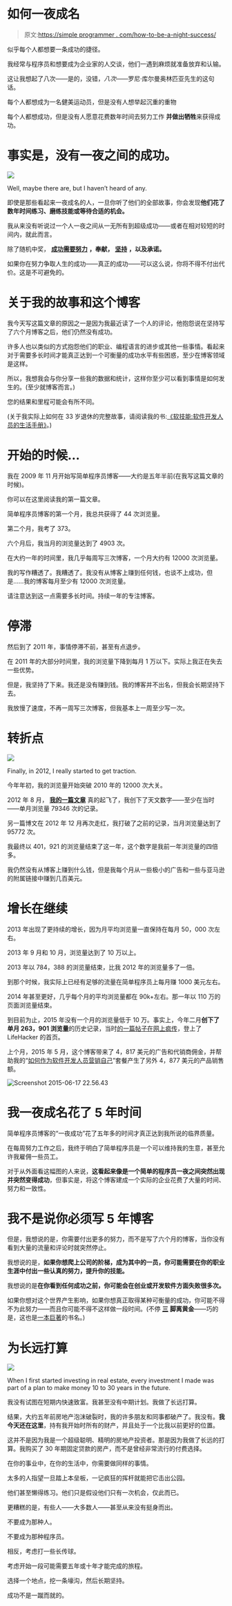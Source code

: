 # 如何一夜成名

> 原文:[https://simple programmer . com/how-to-be-a-night-success/](https://simpleprogrammer.com/how-to-become-an-overnight-success/)

似乎每个人都想要一条成功的捷径。

我经常与程序员和想要成为企业家的人交谈，他们一遇到麻烦就准备放弃和认输。

这让我想起了八次——是的，没错，*八次*——罗尼·库尔曼奥林匹亚先生的这句话。

每个人都想成为一名健美运动员，但是没有人想举起沉重的重物

每个人都想成功，但是没有人愿意花费数年时间去努力工作 **并做出牺牲**来获得成功。

# 事实是，没有一夜之间的成功。

![](img/a161867ee09e9457de769885a4f608a0.png)

Well, maybe there are, but I haven’t heard of any.

即使是那些看起来一夜成名的人，一旦你听了他们的全部故事，你会发现**他们花了数年时间练习、磨练技能或等待合适的机会。**

我从来没有听说过一个人一夜之间从一无所有到超级成功——或者在相对较短的时间内，就此而言。

除了随机中奖， [**成功需要努力**](https://simpleprogrammer.com/2013/04/07/bad-advice-stop-working-so-hard/) **，奉献，** [**坚持**](https://www.youtube.com/playlist?list=PLjwWT1Xy3c4XbSdU-lIsCEANyIhmQ3OtV) **，以及承诺。**

如果你在努力争取人生的成功——真正的成功——可以这么说，你将不得不付出代价。这是不可避免的。

# 关于我的故事和这个博客

我今天写这篇文章的原因之一是因为我最近读了一个人的评论，他抱怨说在坚持写了六个月博客之后，他们仍然没有成功。

许多人也以类似的方式抱怨他们的职业、编程语言的进步或其他一些事情。看起来对于需要多长时间才能真正达到一个可衡量的成功水平有些困惑，至少在博客领域是这样。

所以，我想我会与你分享一些我的数据和统计，这样你至少可以看到事情是如何发生的。(至少就博客而言。)

您的结果和里程可能会有所不同。

(关于我实际上如何在 33 岁退休的完整故事，请阅读我的书:[《软技能:软件开发人员的生活手册》](https://simpleprogrammer.com/softskills)。)

# 开始的时候…

我在 2009 年 11 月开始写简单程序员博客——大约是五年半前(在我写这篇文章的时候)。

你可以在这里阅读我的第一篇文章。

简单程序员博客的第一个月，我总共获得了 44 次浏览量。

第二个月，我考了 373。

六个月后，我当月的浏览量达到了 4903 次。

在大约一年的时间里，我几乎每周写三次博客，一个月大约有 12000 次浏览量。

我的写作糟透了。我糟透了。我没有从博客上赚到任何钱，也谈不上成功，但是……我的博客每月至少有 12000 次浏览量。

请注意达到这一点需要多长时间。持续一年的专注博客。

# 停滞

然后到了 2011 年，事情停滞不前，甚至有点退步。

在 2011 年的大部分时间里，我的浏览量下降到每月 1 万以下。实际上我正在失去一些优势。

但是，我坚持了下来。我还是没有赚到钱。我的博客并不出名，但我会长期坚持下去。

我放慢了速度，不再一周写三次博客，但我基本上一周至少写一次。

# 转折点

![](img/32fc9e8b31ee8a732022fa640b1e506b.png)

Finally, in 2012, I really started to get traction.

今年年初，我的浏览量开始突破 2010 年的 12000 次大关。

2012 年 8 月， [**我的一篇文章**](https://simpleprogrammer.com/2012/08/12/the-myth-of-the-super-programmer/) 真的起飞了，我创下了天文数字——至少在当时——单月浏览量 79346 次的记录。

另一篇博文在 2012 年 12 月再次走红，我打破了之前的记录，当月浏览量达到了 95772 次。

我最终以 401，921 的浏览量结束了这一年，这个数字是我前一年浏览量的四倍多。

我仍然没有从博客上赚到什么钱，但是我每个月从一些极小的广告和一些与亚马逊的附属链接中赚到几百美元。

# 增长在继续

2013 年出现了更持续的增长，因为月平均浏览量一直保持在每月 50，000 次左右。

2013 年 9 月和 10 月，浏览量达到了 10 万以上。

2013 年以 784，388 的浏览量结束，比我 2012 年的浏览量多了一倍。

到那个时候，我实际上已经有足够的流量在简单程序员上每月赚 1000 美元左右。

2014 年甚至更好，几乎每个月的平均浏览量都在 90k+左右。那一年以 110 万的页面浏览量结束。

到目前为止，2015 年没有一个月的浏览量低于 10 万。事实上，今年二月**创下了单月 263，901 浏览量**的历史记录，当时[的一篇帖子在网上疯传](https://simpleprogrammer.com/2015/02/16/joel-test-programmers-simple-programmer-test/)，登上了 LifeHacker 的首页。

上个月，2015 年 5 月，这个博客带来了 4，817 美元的广告和代销商佣金，并帮助我的“[如何作为软件开发人员营销自己](http://devcareerboost.com)”套餐产生了另外 4，877 美元的产品销售额。

![Screenshot 2015-06-17 22.56.43](img/ccd31a1d15756d08d39e000a9fac6dcd.png)

# 我一夜成名花了 5 年时间

简单程序员博客的“一夜成功”花了五年多的时间才真正达到我所说的临界质量。

在每周努力工作之后，我终于明白了简单程序员是一个可以维持我的生意，甚至允许我雇佣一些员工。

对于从外面看这幅图的人来说，**这看起来像是一个简单的程序员一夜之间突然出现并突然变得成功**，但事实是，将这个博客建成一个实际的企业花费了大量的时间、努力和一致性。

# 我不是说你必须写 5 年博客

但是，我想说的是，你需要付出更多的努力，而不是写了六个月的博客，当你没有看到大量的流量和评论时就突然停止。

我想说的是，**如果你想爬上公司的阶梯，成为其中的一员，你可能需要在你的职业生涯中付出一些认真的努力，提升你的技能。**

我想说的是**在你看到任何成功之前，你可能会在创业或开发软件方面失败很多次。**

如果你想对这个世界产生影响，如果你想真正取得某种可衡量的成功，你可能不得不为此努力——而且你可能不得不这样做一段时间。(不停 [**三**](http://www.google.com/url?q=http%3A%2F%2Famzn.to%2F1Iljq5o&sa=D&sntz=1&usg=AFQjCNE-3rQSiZUpmd9nplE8cCQRAdY43w) **脚离黄金**——巧的是，这也是[一本巨著](http://www.google.com/url?q=http%3A%2F%2Famzn.to%2F1Iljq5o&sa=D&sntz=1&usg=AFQjCNE-3rQSiZUpmd9nplE8cCQRAdY43w)的书名。)

# 为长远打算

![](img/c8274d714ed91e510210d85a0b120f7b.png)

When I first started investing in real estate, every investment I made was part of a plan to make money 10 to 30 years in the future.

我没有试图在短期内快速致富。我甚至没有中期计划。我做了长远打算。

结果，大约五年前房地产泡沫破裂时，我的许多朋友和同事都破产了。我没有。**我今天还在这里**，持有我开始时所有的财产，并且处于一个比我以前更好的位置。

这并不是因为我是一个超级聪明、精明的房地产投资者。那是因为我做了长远的打算。我购买了 30 年期固定贷款的房产，而不是曾经非常流行的付费选择。

在你的事业中，在你的生活中，你需要做同样的事情。

太多的人指望一旦踏上本垒板，一记疯狂的挥杆就能把它击出公园。

他们甚至懒得练习。他们只是假设他们只有一次机会，仅此而已。

更糟糕的是，有些人——大多数人——甚至从来没有挺身而出。

不要成为那种人。

不要成为那种程序员。

相反，考虑打一些长传球。

考虑开始一段可能需要五年或十年才能完成的旅程。

选择一个地点，挖一条壕沟，然后长期坚持。

成功不是一蹴而就的。